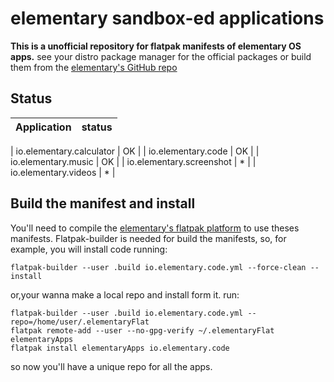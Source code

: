# elementary sandbox-ed applications

**This is a unofficial repository for flatpak manifests of elementary OS apps.** see your distro package manager for the official packages or build them from the [elementary's GitHub repo](https://github.com/elementary)

## Status

| Application | status |
| --- | --- |

| io.elementary.calculator | OK |
| io.elementary.code | OK |
| io.elementary.music | OK |
| io.elementary.screenshot | * |
| io.elementary.videos | * |

## Build the manifest and install

You'll need to compile the [elementary's flatpak platform](https://github.com/elementary/flatpak-platform) to use theses manifests.
Flatpak-builder is needed for build the manifests, so, for example, you will install code running: 

`flatpak-builder --user .build io.elementary.code.yml --force-clean --install`

or,your wanna make a local repo and install form it. run:

```
flatpak-builder --user .build io.elementary.code.yml --repo=/home/user/.elementaryFlat
flatpak remote-add --user --no-gpg-verify ~/.elementaryFlat elementaryApps
flatpak install elementaryApps io.elementary.code
```
so now you'll have a unique repo for all the apps.
